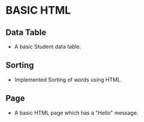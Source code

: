 # BASIC HTML
## Data Table
+ A basic Student data table.
## Sorting
+ Implemented Sorting of words using HTML.
## Page
+ A basic HTML page which has a "Hello" message.
